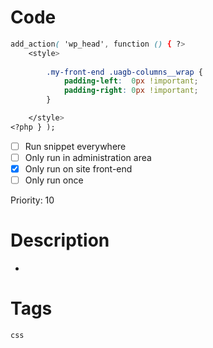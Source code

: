 # Code
```css
add_action( 'wp_head', function () { ?>
    <style>
                                       
        .my-front-end .uagb-columns__wrap {
            padding-left:  0px !important;
            padding-right: 0px !important;
        }

    </style>
<?php } );
```

- [ ] Run snippet everywhere
- [ ] Only run in administration area
- [x] Only run on site front-end
- [ ] Only run once

Priority: 10

# Description
-

# Tags
`css`
